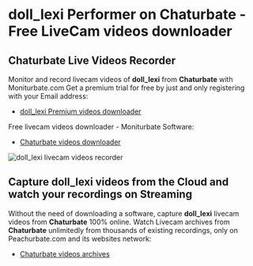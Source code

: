 # doll_lexi Performer on Chaturbate - Free LiveCam videos downloader

## Chaturbate Live Videos Recorder

Monitor and record livecam videos of **doll_lexi** from **Chaturbate** with Moniturbate.com
Get a premium trial for free by just and only registering with your Email address:
* [doll_lexi Premium videos downloader](https://moniturbate.com/request-demo-licence-key.html)

Free livecam videos downloader - Moniturbate Software:
* [Chaturbate videos downloader](https://moniturbate.com/moniturbate-download-software.html)

![doll_lexi livecam videos recorder](https://peachurnet.com/templates/moniturbate-software.png)


## Capture doll_lexi videos from the Cloud and watch your recordings on Streaming

Without the need of downloading a software, capture **doll_lexi** livecam videos from **Chaturbate** 100% online.
Watch Livecam archives from **Chaturbate** unlimitedly from thousands of existing recordings, only on Peachurbate.com and its websites network:
* [Chaturbate videos archives](https://peachurnet.com/)